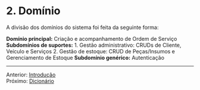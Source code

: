 # 2. Domínio

A divisão dos domínios do sistema foi feita da seguinte forma:

**Domínio principal:**
	Criação e acompanhamento de Ordem de Serviço
**Subdomínios de suportes:**
	1. Gestão administrativo: CRUDs de Cliente, Veículo e Serviços
	2. Gestão de estoque: CRUD de Peças/Insumos e Gerenciamento de Estoque
**Subdomínio genérico:**
	Autenticação

---
Anterior: [Introdução](1_introducao.md)  
Próximo: [Dicionário](3_dicionario.md)
